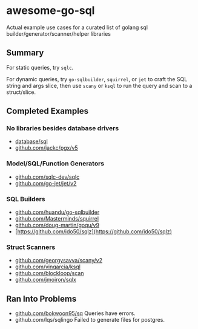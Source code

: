 # awesome-go-sql
Actual example use cases for a curated list of golang sql builder/generator/scanner/helper libraries

## Summary
For static queries, try `sqlc`.

For dynamic queries, try `go-sqlbuilder`, `squirrel`, or `jet` to craft the SQL string and args slice, then use `scany` or `ksql` to run the query and scan to a struct/slice.


## Completed Examples
### No libraries besides database drivers
* [database/sql](./cmd/stdlib/main.go)
* [github.com/jackc/pgx/v5](./cmd/pgx/main.go)

### Model/SQL/Function Generators
* [github.com/sqlc-dev/sqlc](./cmd/sqlc/main.go)
* [github.com/go-jet/jet/v2](./cmd/jet/main.go)

### SQL Builders
* [github.com/huandu/go-sqlbuilder](./cmd/sqlbuilder/main.go)
* [github.com/Masterminds/squirrel](./cmd/squirrel/main.go)
* [github.com/doug-martin/goqu/v9](./cmd/goqu/main.go)
* [https://github.com/ido50/sqlz](https://github.com/ido50/sqlz)

### Struct Scanners 
* [github.com/georgysavva/scany/v2](./cmd/scany/main.go)
* [github.com/vingarcia/ksql](./cmd/ksql/main.go)
* [github.com/blockloop/scan](./cmd/scan/main.go)
* [github.com/jmoiron/sqlx](./cmd/sqlx/main.go)


## Ran Into Problems
* [github.com/bokwoon95/sq](./cmd/sq/main.go) Queries have errors.
* github.com/lqs/sqlingo Failed to generate files for postgres.
